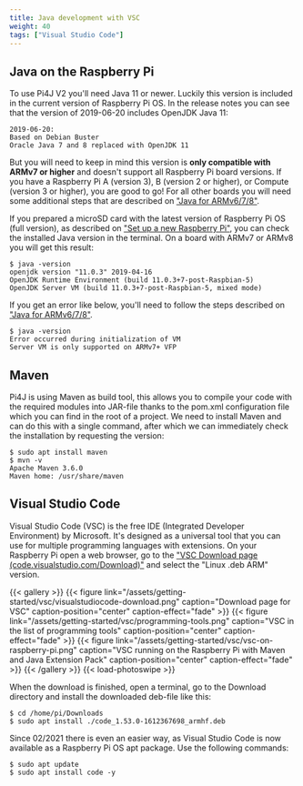 ```yaml
---
title: Java development with VSC
weight: 40
tags: ["Visual Studio Code"]
---
```


## Java on the Raspberry Pi

To use Pi4J V2 you'll need Java 11 or newer. Luckily this version is included in the current version of Raspberry Pi OS. 
In the release notes you can see that the version of 2019-06-20 includes OpenJDK Java 11:

```shell
2019-06-20:
Based on Debian Buster
Oracle Java 7 and 8 replaced with OpenJDK 11
```

But you will need to keep in mind this version is **only compatible with ARMv7 or higher** and doesn't support all 
Raspberry Pi board versions. If you have a Raspberry Pi A (version 3), B (version 2 or higher), 
or Compute (version 3 or higher), you are good to go! For all other boards you will need some additional steps 
that are described on ["Java for ARMv6/7/8"](/documentation/java-installation/).

If you prepared a microSD card with the latest version of Raspberry Pi OS (full version), as described on 
["Set up a new Raspberry Pi"](/getting-started/set-up-a-new-raspberry-pi/), you can check the installed Java version 
in the terminal. On a board with ARMv7 or ARMv8 you will get this result:

```shell
$ java -version
openjdk version "11.0.3" 2019-04-16
OpenJDK Runtime Environment (build 11.0.3+7-post-Raspbian-5)
OpenJDK Server VM (build 11.0.3+7-post-Raspbian-5, mixed mode)
```

If you get an error like below, you'll need to follow the steps described on ["Java for ARMv6/7/8"](/documentation/java-installation/).

```shell
$ java -version
Error occurred during initialization of VM
Server VM is only supported on ARMv7+ VFP
```

## Maven

Pi4J is using Maven as build tool, this allows you to compile your code with the required modules into JAR-file thanks 
to the pom.xml configuration file which you can find in the root of a project. We need to install Maven and can do this
with a single command, after which we can immediately check the installation by requesting the version:

```shell
$ sudo apt install maven
$ mvn -v
Apache Maven 3.6.0
Maven home: /usr/share/maven
```

## Visual Studio Code

Visual Studio Code (VSC) is the free IDE (Integrated Developer Environment) by Microsoft. It's designed as a universal
tool that you can use for multiple programming languages with extensions. On your Raspberry Pi open a web browser,
go to the ["VSC Download page (code.visualstudio.com/Download)"](https://code.visualstudio.com/Download) and 
select the "Linux .deb ARM" version.

{{< gallery >}}
{{< figure link="/assets/getting-started/vsc/visualstudiocode-download.png" caption="Download page for VSC" caption-position="center" caption-effect="fade" >}}
{{< figure link="/assets/getting-started/vsc/programming-tools.png" caption="VSC in the list of programming tools" caption-position="center" caption-effect="fade" >}}
{{< figure link="/assets/getting-started/vsc/vsc-on-raspberry-pi.png" caption="VSC running on the Raspberry Pi with Maven and Java Extension Pack" caption-position="center" caption-effect="fade" >}}
{{< /gallery >}}
{{< load-photoswipe >}}

When the download is finished, open a terminal, go to the Download directory and install the downloaded deb-file like this:

```shell
$ cd /home/pi/Downloads
$ sudo apt install ./code_1.53.0-1612367698_armhf.deb 
```

Since 02/2021 there is even an easier way, as Visual Studio Code is now available as a Raspberry Pi OS apt package. 
Use the following commands:

```shell
$ sudo apt update
$ sudo apt install code -y
```

